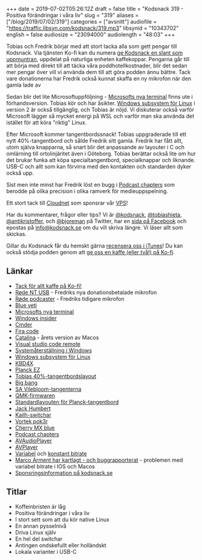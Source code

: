 +++
date = 2019-07-02T05:26:12Z
draft = false
title = "Kodsnack 319 - Positiva förändringar i våra liv"
slug = "319"
aliases = ["/blog/2019/07/02/319"]
categories = ["avsnitt"]
audiofile = "https://traffic.libsyn.com/kodsnack/319.mp3"
libsynid = "10343702"
english = false
audiosize = "23094000"
audiolength = "48:03"
+++

Tobias och Fredrik börjar med att stort tacka alla som gett pengar till Kodsnack. Via tjänsten Ko-fi kan du numera [ge Kodsnack en slant som uppmuntran](https://ko-fi.com/kodsnack), uppdelat på 
 naturliga enheten kaffekoppar. Pengarna går till att börja med direkt till att täcka våra poddhotellkostnader, blir det sedan mer pengar över vill vi använda dem till att göra podden ännu bättre. Tack vare donationerna har Fredrik också kunnat skaffa en ny mikrofon när den gamla lade av

Sedan blir det lite Microsoftuppföljning -  [Microsofts nya terminal](https://github.com/microsoft/terminal) finns ute i förhandsversion. Tobias kör och har åsikter. [Windows subsystem för Linux](https://devblogs.microsoft.com/commandline/announcing-wsl-2/) i version 2 är också tillgänglig, och Tobias är nöjd. Vi diskuterar också varför Microsoft lägger så mycket energi på WSL och varför man ska använda det istället för att köra "riktig" Linux.

Efter Microsoft kommer tangentbordssnack! Tobias uppgraderade till ett nytt 40%-tangentbord och sålde Fredrik sitt gamla. Fredrik har fått allt, utom själva knapparna, så snart blir det anpassande av layouter i C och omlärning till ortolinjäritet även i Göteborg. Tobias berättar också lite om hur det brukar funka att köpa specialtangentbord, specialknappar och liknande. USB-C och allt som kan förvirra med den kontakten och standarden dyker också upp.

Sist men inte minst har Fredrik löst en bugg i [Podcast chapters](https://chaptersapp.com/) som berodde på olika precision i olika ramverk för medieuppspelning.

Ett stort tack till [Cloudnet](http://www.cloudnet.se) som sponsrar vår [VPS](http://en.wikipedia.org/wiki/Virtual_private_server)!

Har du kommentarer, frågor eller tips? Vi är [@kodsnack](https://www.twitter.com/kodsnack), [@tobiashieta](https://www.twitter.com/tobiashieta), [@antikristoffer](https://www.twitter.com/antikristoffer), och [@bjoreman](https://www.twitter.com/bjoreman) på Twitter, har en [sida på Facebook](https://www.facebook.com/kodsnack) och epostas på [info@kodsnack.se](mailto:info@kodsnack.se) om du vill skriva längre. Vi läser allt som skickas.

Gillar du Kodsnack får du hemskt gärna [recensera oss i iTunes](http://itunes.apple.com/se/podcast/kodsnack/id561631498?l=en)! Du kan också stödja podden genom att <a href="https://ko-fi.com/kodsnack" rel="payment">ge oss en kaffe (eller två!) på Ko-fi</a>.

## Länkar ##
* <a href="https://ko-fi.com/kodsnack" rel="payment">Tack för allt kaffe på Ko-fi!</a>
* [Røde NT USB](https://rode.com/microphones/nt-usb) - Fredriks nya donationsbetalade mikrofon
* [Røde podcaster](https://rode.com/microphones/podcaster) - Fredriks tidigare mikrofon
* [Blue yeti](https://www.bluedesigns.com/products/yeti/)
* [Microsofts nya terminal](https://github.com/microsoft/terminal)
* [Windows insider](https://insider.windows.com/en-us/)
* [Cmder](https://cmder.net/)
* [Fira code](https://github.com/tonsky/FiraCode)
* [Catalina](https://en.wikipedia.org/wiki/MacOS_Catalina) - årets version av Macos
* [Visual studio code remote](https://code.visualstudio.com/docs/remote/remote-overview)
* [Systemåterställning i Windows](https://en.wikipedia.org/wiki/System_Restore)
* [Windows subsystem för Linux](https://devblogs.microsoft.com/commandline/announcing-wsl-2/)
* [KBD4X](https://candykeys.com/product/kbd4x-custom)
* [Planck EZ](https://configure.ergodox-ez.com/planck-ez/layouts/MaDxN/latest/0)
* [Tobias 40%-tangentbordslayout](https://configure.ergodox-ez.com/planck-ez/layouts/MaDxN/latest/0)
* [Big bang](https://kbdfans.cn/products/big-bang-mda-profile-ortholinear-keycaps)
* [SA Vilebloom-tangenterna](http://www.mechsupply.co.uk/product/sa-vilebloom)
* [QMK-firmwaren](https://docs.qmk.fm/#/)
* [Standardlayouten för Planck-tangentbord](https://github.com/qmk/qmk_firmware/tree/master/keyboards/planck/keymaps/default)
* [Jack Humbert](https://jackhumbert.com/)
* [Kailh-switchar](https://www.keyboardco.com/blog/index.php/2017/11/an-introduction-to-kailh-switches-including-speed-box/)
* [Vortek pok3r](http://www.vortexgear.tw/vortex2_3.asp?kind=47&kind2=220)
* [Cherry MX blue](https://www.cherrymx.de/en/mx-original/mx-blue.html)
* [Podcast chapters](https://chaptersapp.com/)
* [AVAudioPlayer](https://developer.apple.com/documentation/avfoundation/avaudioplayer)
* [AVPlayer](https://developer.apple.com/documentation/avfoundation/avplayer)
* [Variabel](https://en.wikipedia.org/wiki/Variable_bitrate) och [konstant bitrate](https://en.wikipedia.org/wiki/Constant_bitrate)
* [Marco Arment har kartlagt - och buggrapporterat](https://marco.org/2016/08/15/vbr-mp3-plea) - problemen med variabel bitrate i IOS och Macos
* [Sponsringsinformation på kodsnack.se](https://kodsnack.se/sponsor/)

## Titlar ##
* Koffeinbristen är låg
* Positiva förändringar i våra liv
* I stort sett som att du kör native Linux
* En annan pysselnivå
* Driva Linux själv
* En hel del switchar
* Antingen ondskefullt eller holländskt
* Lokala varianter i USB-C